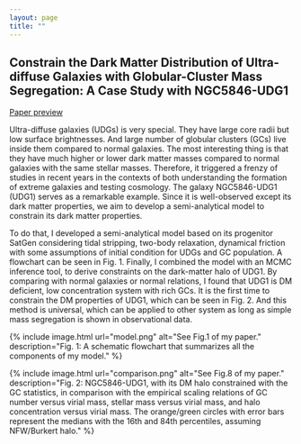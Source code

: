```yaml
---
layout: page
title: ""
---
```


## Constrain the Dark Matter Distribution of Ultra-diffuse Galaxies with Globular-Cluster Mass Segregation: A Case Study with NGC5846-UDG1

[Paper preview](/../files/UDGpaper.pdf)

Ultra-diffuse galaxies (UDGs) is very special. They have large core radii but low surface brightnesses. And large number of globular clusters (GCs) live inside them compared to normal galaxies. The most interesting thing is that they have much higher or lower dark matter masses compared to normal galaxies with the same stellar masses. Therefore, it triggered a frenzy of studies in recent years in the contexts of both understanding the formation of extreme galaxies and testing cosmology. The galaxy NGC5846-UDG1 (UDG1) serves as a remarkable example. Since it is well-observed except its dark matter properties, we aim to develop a semi-analytical model to constrain its dark matter properties.

To do that, I developed a semi-analytical model based on its progenitor SatGen considering tidal stripping, two-body relaxation, dynamical friction with some assumptions of initial condition for UDGs and GC population. A flowchart can be seen in Fig. 1. Finally, I combined the model with an MCMC inference tool, to derive constraints on the dark-matter halo of UDG1. By comparing with normal galaxies or normal relations, I found that UDG1 is DM deficient, low concentration system with rich GCs. It is the first time to constrain the DM properties of UDG1, which can be seen in Fig. 2. And this method is universal, which can be applied to other system as long as simple mass segregation is shown in observational data.


{% include image.html url="model.png" alt="See Fig.1 of my paper." description="Fig. 1: A schematic flowchart that summarizes all the components of my model." %}

{% include image.html url="comparison.png" alt="See Fig.8 of my paper." description="Fig. 2: NGC5846-UDG1, with its DM halo constrained with the GC statistics, in comparison with the empirical scaling relations of GC number versus virial mass, stellar mass versus virial mass, and halo concentration versus virial mass. The orange/green circles with error bars represent the medians with the 16th and 84th percentiles, assuming NFW/Burkert halo." %}